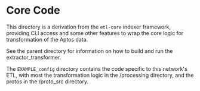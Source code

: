 # Core Code

This directory is a derivation from the `etl-core` indexer framework, providing CLI access and some
other features to wrap the core logic for transformation of the Aptos data.

See the parent directory for information on how to build and run the extractor_transformer.

The `EXAMPLE_config` directory contains the code specific to this network's ETL, with most the transformation
logic in the /processing directory, and the protos in the /proto_src directory.
